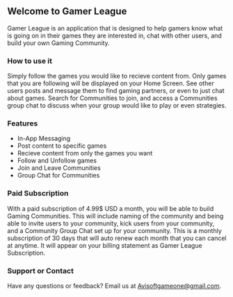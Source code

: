 ## Welcome to Gamer League

Gamer League is an application that is designed to help gamers know what is going on in their games they are interested in, chat with other users, and build your own Gaming Community.

### How to use it

Simply follow the games you would like to recieve content from. Only games that you are following will be displayed on your Home Screen. See other users posts and message them to find gaming partners, or even to just chat about games. Search for Communities to join, and access a Communities group chat to discuss when your group would like to play or even strategies. 

### Features

- In-App Messaging
- Post content to specific games
- Recieve content from only the games you want
- Follow and Unfollow games
- Join and Leave Communities
- Group Chat for Communities

### Paid Subscription
With a paid subscription of 4.99$ USD a month, you will be able to build Gaming Communities. This will include naming of the community and being able to invite users to your community, kick users from your community, and a Community Group Chat set up for your community. This is a monthly subscription of 30 days that will auto renew each month that you can cancel at anytime. It will appear on your billing statement as Gamer League Subscription.


### Support or Contact

Have any questions or feedback? Email us at Avisoftgameone@gmail.com.
